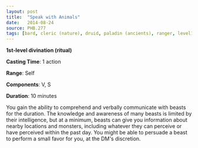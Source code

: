 ```yaml
---
layout: post
title:  "Speak with Animals"
date:   2014-08-24
source: PHB.277
tags: [bard, cleric (nature), druid, paladin (ancients), ranger, level1, ritual]
---
```


**1st-level divination (ritual)**

**Casting Time**: 1 action

**Range**: Self

**Components**: V, S

**Duration**: 10 minutes

You gain the ability to comprehend and verbally communicate with beasts for the duration. The knowledge and awareness of many beasts is limited by their intelligence, but at a minimum, beasts can give you information about nearby locations and monsters, including whatever they can perceive or have perceived within the past day. You might be able to persuade a beast to perform a small favor for you, at the DM's discretion.
